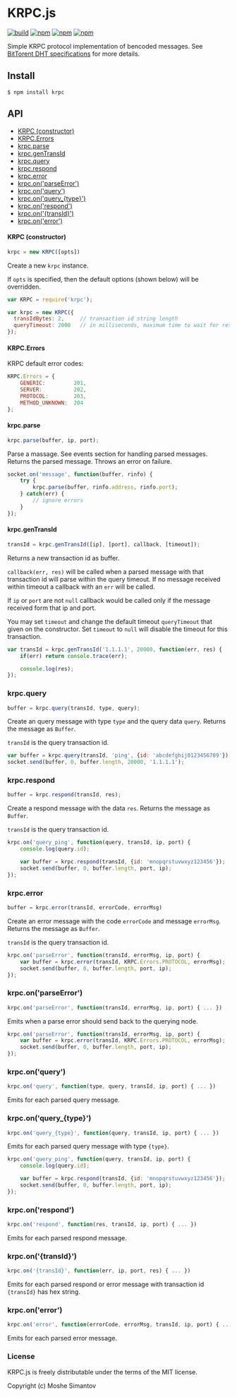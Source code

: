 # KRPC.js

[![build](https://img.shields.io/travis/DevelopmentIL/krpc.svg)](https://travis-ci.org/DevelopmentIL/krpc)
[![npm](https://img.shields.io/npm/v/krpc.svg)](https://npmjs.org/package/krpc)
[![npm](https://img.shields.io/npm/dm/krpc.svg)](https://npmjs.org/package/krpc)
[![npm](https://img.shields.io/npm/l/krpc.svg)](https://github.com/DevelopmentIL/krpc/blob/master/LICENSE)

Simple KRPC protocol implementation of bencoded messages.
See [BitTorent DHT specifications](http://www.bittorrent.org/beps/bep_0005.html) for more details.


## Install

	$ npm install krpc



## API
  * [KRPC (constructor)](#krpc-constructor)
  * [KRPC.Errors](#krpcerrors)
  * [krpc.parse](#krpcparse)
  * [krpc.genTransId](#krpcgenTransId)
  * [krpc.query](#krpcquery)
  * [krpc.respond](#krpcrespond)
  * [krpc.error](#krpcerror)
  * [krpc.on('parseError')](#krpconparseerror)
  * [krpc.on('query')](#krpconquery)
  * [krpc.on('query_{type}')](#krpconquery_type)
  * [krpc.on('respond')](#krpconrespond)
  * [krpc.on('{transId}')](#krpcontransid)
  * [krpc.on('error')](#krpconerror)


#### KRPC (constructor)

``` js
krpc = new KRPC([opts])
```

Create a new `krpc` instance.

If `opts` is specified, then the default options (shown below) will be overridden.

``` js
var KRPC = require('krpc');

var krpc = new KRPC({
  transIdBytes: 2,     // transaction id string length
  queryTimeout: 2000   // in milliseconds, maximum time to wait for response
});
```


#### KRPC.Errors

KRPC default error codes:

``` js
KRPC.Errors = {
	GENERIC:         201,
	SERVER:          202,
	PROTOCOL:        203,
	METHOD_UNKNOWN:  204
};
```


#### krpc.parse

``` js
krpc.parse(buffer, ip, port);
```

Parse a massage. See events section for handling parsed messages.
Returns the parsed message. Throws an error on failure.

``` js
socket.on('message', function(buffer, rinfo) {
	try {
		krpc.parse(buffer, rinfo.address, rinfo.port);
	} catch(err) {
		// ignore errors
	}
});
```


#### krpc.genTransId

``` js
transId = krpc.genTransId([ip], [port], callback, [timeout]);
```

Returns a new transaction id as buffer.

`callback(err, res)` will be called when a parsed message with that transaction 
id will parse within the query timeout. If no message received within timeout 
a callback with an `err` will be called.

If `ip` or `port` are not `null` callback would be called only if the message 
received form that ip and port.

You may set `timeout` and change the default timeout `queryTimeout` that given 
on the constructor. Set `timeout` to `null` will disable the timeout for this 
transaction.

``` js
var transId = krpc.genTransId('1.1.1.1', 20000, function(err, res) {
	if(err) return console.trace(err);

	console.log(res);
});
```


### krpc.query
``` js
buffer = krpc.query(transId, type, query);
```

Create an query message with type `type` and the query data `query`. Returns the
message as `Buffer`.

`transId` is the query transaction id.

``` js
var buffer = krpc.query(transId, 'ping', {id: 'abcdefghij0123456789'});
socket.send(buffer, 0, buffer.length, 20000, '1.1.1.1');
```


### krpc.respond

``` js
buffer = krpc.respond(transId, res);
```

Create a respond message with the data `res`. Returns the
message as `Buffer`.

`transId` is the query transaction id.

``` js
krpc.on('query_ping', function(query, transId, ip, port) {
	console.log(query.id);

	var buffer = krpc.respond(transId, {id: 'mnopqrstuvwxyz123456'});
	socket.send(buffer, 0, buffer.length, port, ip);
});
```


### krpc.error

``` js
buffer = krpc.error(transId, errorCode, errorMsg)
```

Create an error message with the code `errorCode` and message `errorMsg`. Returns the
message as `Buffer`.

`transId` is the query transaction id.

``` js
krpc.on('parseError', function(transId, errorMsg, ip, port) {
	var buffer = krpc.error(transId, KRPC.Errors.PROTOCOL, errorMsg);
	socket.send(buffer, 0, buffer.length, port, ip);
});
```


### krpc.on('parseError')

``` js
krpc.on('parseError', function(transId, errorMsg, ip, port) { ... })
```

Emits when a parse error should send back to the querying node.

``` js
krpc.on('parseError', function(transId, errorMsg, ip, port) {
	var buffer = krpc.error(transId, KRPC.Errors.PROTOCOL, errorMsg);
	socket.send(buffer, 0, buffer.length, port, ip);
});
```


### krpc.on('query')

``` js
krpc.on('query', function(type, query, transId, ip, port) { ... })
```

Emits for each parsed query message.


### krpc.on('query_{type}')

``` js
krpc.on('query_{type}', function(query, transId, ip, port) { ... })
```

Emits for each parsed query message with type `{type}`.

``` js
krpc.on('query_ping', function(query, transId, ip, port) {
	console.log(query.id);

	var buffer = krpc.respond(transId, {id: 'mnopqrstuvwxyz123456'});
	socket.send(buffer, 0, buffer.length, port, ip);
});
```


### krpc.on('respond')

``` js
krpc.on('respond', function(res, transId, ip, port) { ... })
```

Emits for each parsed respond message.


### krpc.on('{transId}')

``` js
krpc.on('{transId}', function(err, ip, port, res) { ... })
```

Emits for each parsed respond or error message with transaction id `{transId}` has hex string.


### krpc.on('error')

``` js
krpc.on('error', function(errorCode, errorMsg, transId, ip, port) { ... })
```

Emits for each parsed error message.




### License

KRPC.js is freely distributable under the terms of the MIT license.

Copyright (c) Moshe Simantov
